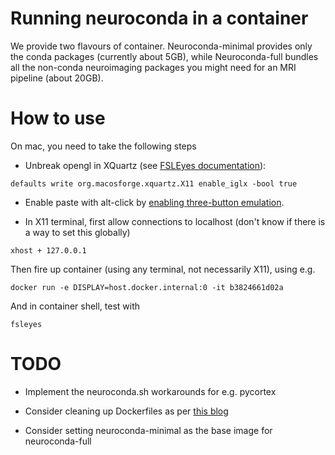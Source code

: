 # Running neuroconda in a container

We provide two flavours of container. Neuroconda-minimal provides only the conda
packages (currently about 5GB), while Neuroconda-full bundles all the non-conda
neuroimaging packages you might need for an MRI pipeline (about 20GB).

# How to use

On mac, you need to take the following steps

* Unbreak opengl in XQuartz (see [FSLEyes
documentation](https://users.fmrib.ox.ac.uk/~paulmc/fsleyes/userdoc/latest/troubleshooting.html#xquartz-fsleyes-doesn-t-start-and-just-shows-an-error)):

`defaults write org.macosforge.xquartz.X11 enable_iglx -bool true`

* Enable paste with alt-click by [enabling three-button
  emulation](https://www.harrisgeospatial.com/Support/Self-Help-Tools/Help-Articles/Help-Articles-Detail/ArtMID/10220/ArticleID/19900/How-do-I-copy-and-paste-text-from-a-native-Mac-OS-X-application-to-an-X11-based-IDL-widget-program).

* In X11 terminal, first allow connections to localhost (don't know if there is a way to set this globally)

`xhost + 127.0.0.1`

Then fire up container (using any terminal, not necessarily X11), using e.g.

`docker run -e DISPLAY=host.docker.internal:0 -it b3824661d02a`

And in container shell, test with

`fsleyes`

# TODO

* Implement the neuroconda.sh workarounds for e.g. pycortex

* Consider cleaning up Dockerfiles as per [this blog](https://davidrpugh.github.io/stochastic-expatriate-descent/python/conda/docker/data-science/2020/03/31/poor-mans-repo2docker.html)

* Consider setting neuroconda-minimal as the base image for neuroconda-full
